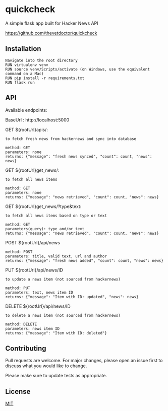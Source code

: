 # quickcheck

A simple flask app built for Hacker News API

https://github.com/thevetdoctor/quickcheck

## Installation

```
Navigate into the root directory
RUN virtualenv venv
RUN source venv/Scripts/activate (on Windows, use the equivalent command on a Mac)
RUN pip install -r requirements.txt
RUN flask run

```

## API

Available endpoints:

BaseUrl : http://localhost:5000

GET ${rootUrl}apis/:

```
to fetch fresh news from hackernews and sync into database

method: GET
parameters: none
returns: {"message": "fresh news synced", "count": count, "news": news}

```

GET ${rootUrl}get_news/:

```
to fetch all news items

method: GET
parameters: none
returns: {"message": "news retrieved", "count": count, "news": news}

```

GET ${rootUrl}get_news/?type&text:

```
to fetch all news items based on type or text

method: GET
parameters(query): type and/or text
returns: {"message": "news retrieved", "count": count, "news": news}

```

POST ${rootUrl}/api/news

```
method: POST
parameters: title, valid text, url and author
returns: {"message": "fresh news added", "count": count, "news": news}

```

PUT ${rootUrl}/api/news/ID

```
to update a news item (not sourced from hackernews)

method: PUT
parameters: text, news item ID
returns: {"message": "Item with ID: updated", "news": news}

```

DELETE ${rootUrl}/api/news/ID

```
to delete a news item (not sourced from hackernews)

method: DELETE
parameters: news item ID
returns: {"message": "Item with ID: deleted"}

```

## Contributing

Pull requests are welcome. For major changes, please open an issue first to discuss what you would like to change.

Please make sure to update tests as appropriate.

## License

[MIT](https://choosealicense.com/licenses/mit/)
